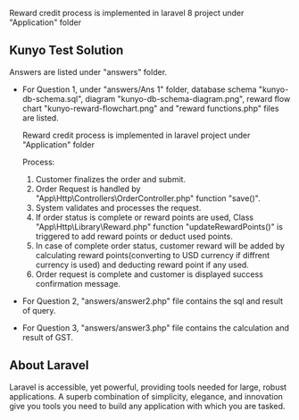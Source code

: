 Reward credit process is implemented in laravel 8 project under "Application" folder

## Kunyo Test Solution

Answers are listed under "answers" folder.
- For Question 1, under "answers/Ans 1" folder, 
	database schema "kunyo-db-schema.sql", diagram "kunyo-db-schema-diagram.png", reward flow chart "kunyo-reward-flowchart.png" and "reward functions.php" files are listed.
	
	Reward credit process is implemented in laravel project under "Application" folder

	Process: 

	1. Customer finalizes the order and submit.
	2. Order Request is handled by "App\Http\Controllers\OrderController.php" function "save()".
	3. System validates and processes the request.
	4. If order status is complete or reward points are used, Class "App\Http\Library\Reward.php" function "updateRewardPoints()" is triggered to add reward points or deduct used points.
	5. In case of complete order status, customer reward will be added by calculating reward points(converting to USD currency if diffrent currency is used) and deducting reward point if any used.
	6. Order request is complete and customer is displayed success confirmation message.

- For Question 2, "answers/answer2.php" file contains the sql and result of query.
- For Question 3, "answers/answer3.php" file contains the calculation and result of GST.


## About Laravel
Laravel is accessible, yet powerful, providing tools needed for large, robust applications. A superb combination of simplicity, elegance, and innovation give you tools you need to build any application with which you are tasked.